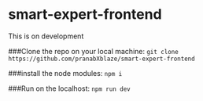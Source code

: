 # smart-expert-frontend
This is on development

###Clone the repo on your local machine:
`git clone https://github.com/pranabXblaze/smart-expert-frontend`

###install the node modules:
`npm i`

###Run on the localhost:
`npm run dev`
